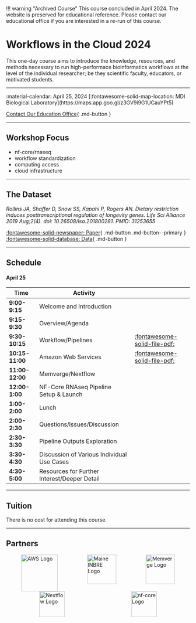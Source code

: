 !!! warning "Archived Course"
    This course concluded in April 2024. The website is preserved for educational reference. Please contact our educational office if you are interested in a re-run of this course.

# Workflows in the Cloud 2024

This one-day course aims to introduce the knowledge, resources, and methods necessary to run high-performace bioinformatics workflows at the level of the individual researcher; be they scientific faculty, educators, or motivated students. 

---

<div class="grid cards" markdown>
 :material-calendar: April 25, 2024          
 [:fontawesome-solid-map-location: MDI Biological Laboratory](https://maps.app.goo.gl/z3GV9i9G1UCauYPt5)
</div>

<!-- Hidden
[Apply Now](https://labcentral.mdibl.org/programs/view/660){ .md-button .md-button--primary }
[Contact Our Education Office](https://mdibl.org/education/contact-education/){ .md-button }
-->

[Contact Our Education Office](https://mdibl.org/education/contact-education/){ .md-button }

---

## Workshop Focus
- nf-core/rnaseq
- workflow standardization
- computing access
- cloud infrastructure

---

## The Dataset 

*Rollins JA, Shaffer D, Snow SS, Kapahi P, Rogers AN. Dietary restriction induces posttranscriptional regulation of longevity genes. Life Sci Alliance 2019 Aug;2(4). doi: 10.26508/lsa.201800281. PMID: 31253655*

[:fontawesome-solid-newspaper: Paper](supplementalFiles/jrollins2019_paper.pdf){ .md-button .md-button--primary } [:fontawesome-solid-database: Data](https://www.ncbi.nlm.nih.gov/geo/query/acc.cgi?acc=GSE119485){ .md-button }

---

## Schedule 

#### **April 25**

| Time        | Activity                                                |  |
|-------------|--------------------------------------------------------|-------------------|
| **9:00-9:15** | Welcome and Introduction                               |  |
| **9:15-9:30** | Overview/Agenda                                        |  |
| **9:30-10:15** | Workflow/Pipelines                                     | [:fontawesome-solid-file-pdf:](presentations/AWS.pdf)  |
| **10:15-11:00** | Amazon Web Services                                    | [:fontawesome-solid-file-pdf:](presentations/WorkflowPipelines.pdf)  |
| **11:00-12:00** | Memverge/Nextflow                                     |  |
| **12:00-1:00** | NF-Core RNAseq Pipeline Setup & Launch                |  |
| **1:00-2:00** | Lunch                                                 |  |
| **2:00-2:30** | Questions/Issues/Discussion                           |  |
| **2:30-3:30** | Pipeline Outputs Exploration                          |  |
| **3:30-4:30** | Discussion of Various Individual Use Cases            |  |
| **4:30-5:00** | Resources for Further Interest/Deeper Detail          |  |

---

## Tuition

There is no cost for attending this course. 

---

## Partners

<div style="display: flex; justify-content: space-around;">
  <img src="https://mdibl.org/wp-content/uploads/2024/02/2560px-Amazon_Web_Services_Logo.svg_.png" alt="AWS Logo" style="height: 100px" loading="lazy"/>
  <img src="https://mdibl.org/wp-content/uploads/2021/08/INBRE_logo.jpg" alt="Maine INBRE Logo" style="height: 80px" loading="lazy"/>
  <img src="https://mdibl.org/wp-content/uploads/2024/02/MemVerge-Logo-03052023.png" alt="Memverge Logo" style="height: 80px" loading="lazy"/>
</div>

<div style="display: flex; justify-content: space-around;">
  <img src="https://mdibl.org/wp-content/uploads/2024/02/nextflow-logo-bg-light.png" alt="Nextflow Logo" style="height: 70px" loading="lazy"/>
  <img src="https://mdibl.org/wp-content/uploads/2024/02/nf-core-logo.png" alt="nf-core Logo" style="height: 70px" loading="lazy"/>
</div>